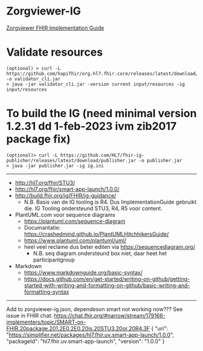 # Zorgviewer-IG
[Zorgviewer FHIR Implementation Guide](https://vdzel.home.xs4all.nl/zorgviewer-ig/)

# Validate resources
```
(optional) > curl -L https://github.com/hapifhir/org.hl7.fhir.core/releases/latest/download/validator_cli.jar -o validator_cli.jar
> java -jar validator_cli.jar -version current input/resources -ig input/resources
```

# To build the IG (need minimal version 1.2.31 dd 1-feb-2023 ivm zib2017 package fix)
```
(optional)> curl -L https://github.com/HL7/fhir-ig-publisher/releases/latest/download/publisher.jar -o publisher.jar
> java -jar publisher.jar -ig ig.ini
```

-----------------
* http://hl7.org/fhir/STU3/
* http://hl7.org/fhir/smart-app-launch/1.0.0/
* http://build.fhir.org/ig/FHIR/ig-guidance/
  * N.B. Basis van de IG tooling is R4. Dus ImplementationGuide gebruikt die. IG Tooling ondersteund STU3, R4, R5 voor content. 
* PlantUML.com voor sequence diagrams
  * https://plantuml.com/sequence-diagram
  * Documantatie: https://crashedmind.github.io/PlantUMLHitchhikersGuide/
  * https://www.plantuml.com/plantuml/uml/
  * heel veel reclame dus beter editen via https://sequencediagram.org/
    * N.B. seq diagram ondersteund box niet, daar heet het participantgroup
* Markdown
  * https://www.markdownguide.org/basic-syntax/
  * https://docs.github.com/en/get-started/writing-on-github/getting-started-with-writing-and-formatting-on-github/basic-writing-and-formatting-syntax 
-----------------
Add to zorgviewer-ig.json, dependeson smart not working now??? See issue in FHIR chat: https://chat.fhir.org/#narrow/stream/179166-implementers/topic/SMART-on-FHIR.20package.201.2E0.2E0.20is.20STU3.20or.20R4.3F
      {
        "uri": "https://simplifier.net/packages/hl7.fhir.uv.smart-app-launch/1.0.0",
        "packageId": "hl7.fhir.uv.smart-app-launch",
        "version": "1.0.0"
      }
